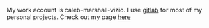 My work account is caleb-marshall-vizio.
I use [gitlab](https://gitlab.com/cajomar/) for most of my personal projects. Check out my page [here](https://gitlab.com/cajomar/)
